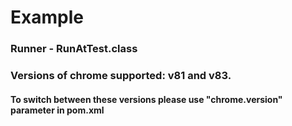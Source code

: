 # Example
### Runner - RunAtTest.class
### Versions of chrome supported: v81 and v83.
#### To switch between these versions please use "chrome.version" parameter in pom.xml
